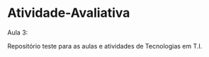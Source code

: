 # Atividade-Avaliativa
  Aula 3:

  Repositório teste para as aulas e atividades de Tecnologias em T.I.
